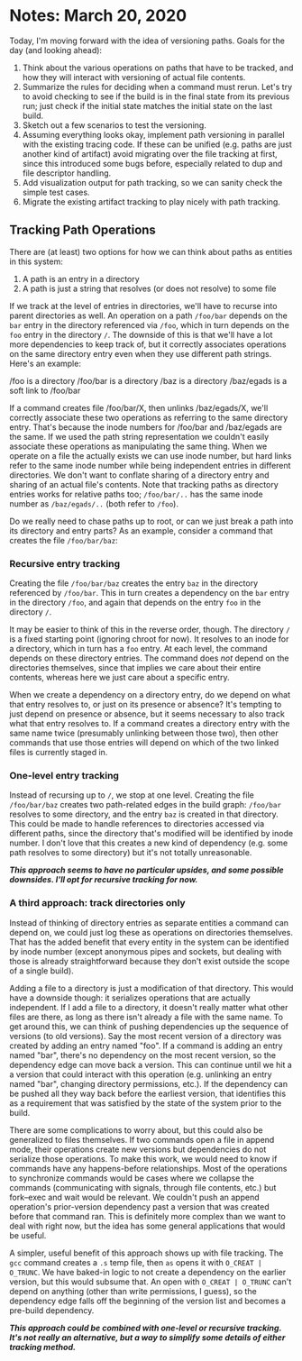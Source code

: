 # Notes: March 20, 2020
Today, I'm moving forward with the idea of versioning paths. Goals for the day (and looking ahead):

1. Think about the various operations on paths that have to be tracked, and how they will interact with versioning of actual file contents.
2. Summarize the rules for deciding when a command must rerun. Let's try to avoid checking to see if the build is in the final state from its previous run; just check if the initial state matches the initial state on the last build.
3. Sketch out a few scenarios to test the versioning.
4. Assuming everything looks okay, implement path versioning in parallel with the existing tracing code. If these can be unified (e.g. paths are just another kind of artifact) avoid migrating over the file tracking at first, since this introduced some bugs before, especially related to dup and file descriptor handling.
5. Add visualization output for path tracking, so we can sanity check the simple test cases.
6. Migrate the existing artifact tracking to play nicely with path tracking.

## Tracking Path Operations
There are (at least) two options for how we can think about paths as entities in this system:
1. A path is an entry in a directory
2. A path is just a string that resolves (or does not resolve) to some file

If we track at the level of entries in directories, we'll have to recurse into parent directories as well. An operation on a path `/foo/bar` depends on the `bar` entry in the directory referenced via `/foo`, which in turn depends on the `foo` entry in the directory `/`. The downside of this is that we'll have a lot more dependencies to keep track of, but it correctly associates operations on the same directory entry even when they use different path strings. Here's an example:

/foo is a directory
/foo/bar is a directory
/baz is a directory
/baz/egads is a soft link to /foo/bar

If a command creates file /foo/bar/X, then unlinks /baz/egads/X, we'll correctly associate these two operations as referring to the same directory entry. That's because the inode numbers for /foo/bar and /baz/egads are the same. If we used the path string representation we couldn't easily associate these operations as manipulating the same thing. When we operate on a file the actually exists we can use inode number, but hard links refer to the same inode number while being independent entries in different directories. We don't want to conflate sharing of a directory entry and sharing of an actual file's contents. Note that tracking paths as directory entries works for relative paths too; `/foo/bar/..` has the same inode number as `/baz/egads/..` (both refer to `/foo`).

Do we really need to chase paths up to root, or can we just break a path into its directory and entry parts? As an example, consider a command that creates the file `/foo/bar/baz`:

### Recursive entry tracking
Creating the file `/foo/bar/baz` creates the entry `baz` in the directory referenced by `/foo/bar`. This in turn creates a dependency on the `bar` entry in the directory `/foo`, and again that depends on the entry `foo` in the directory `/`.

It may be easier to think of this in the reverse order, though. The directory `/` is a fixed starting point (ignoring chroot for now). It resolves to an inode for a directory, which in turn has a `foo` entry. At each level, the command depends on these directory entries. The command does *not* depend on the directories themselves, since that implies we care about their entire contents, whereas here we just care about a specific entry.

When we create a dependency on a directory entry, do we depend on what that entry resolves to, or just on its presence or absence? It's tempting to just depend on presence or absence, but it seems necessary to also track what that entry resolves to. If a command creates a directory entry with the same name twice (presumably unlinking between those two), then other commands that use those entries will depend on which of the two linked files is currently staged in.

### One-level entry tracking
Instead of recursing up to `/`, we stop at one level. Creating the file `/foo/bar/baz` creates two path-related edges in the build graph: `/foo/bar` resolves to some directory, and the entry `baz` is created in that directory. This could be made to handle references to directories accessed via different paths, since the directory that's modified will be identified by inode number. I don't love that this creates a new kind of dependency (e.g. some path resolves to some directory) but it's not totally unreasonable.

***This approach seems to have no particular upsides, and some possible downsides. I'll opt for recursive tracking for now.***

### A third approach: track directories only
Instead of thinking of directory entries as separate entities a command can depend on, we could just log these as operations on directories themselves. That has the added benefit that every entity in the system can be identified by inode number (except anonymous pipes and sockets, but dealing with those is already straightforward because they don't exist outside the scope of a single build).

Adding a file to a directory is just a modification of that directory. This would have a downside though: it serializes operations that are actually independent. If I add a file to a directory, it doesn't really matter what other files are there, as long as there isn't already a file with the same name. To get around this, we can think of pushing dependencies up the sequence of versions (to old versions). Say the most recent version of a directory was created by adding an entry named "foo". If a command is adding an entry named "bar", there's no dependency on the most recent version, so the dependency edge can move back a version. This can continue until we hit a a version that could interact with this operation (e.g. unlinking an entry named "bar", changing directory permissions, etc.). If the dependency can be pushed all they way back before the earliest version, that identifies this as a requirement that was satisfied by the state of the system prior to the build.

There are some complications to worry about, but this could also be generalized to files themselves. If two commands open a file in append mode, their operations create new versions but dependencies do not serialize those operations. To make this work, we would need to know if commands have any happens-before relationships. Most of the operations to synchronize commands would be cases where we collapse the commands (communicating with signals, through file contents, etc.) but fork–exec and wait would be relevant. We couldn't push an append operation's prior-version dependency past a version that was created before that command ran. This is definitely more complex than we want to deal with right now, but the idea has some general applications that would be useful.

A simpler, useful benefit of this approach shows up with file tracking. The `gcc` command creates a `.s` temp file, then `as` opens it with `O_CREAT | O_TRUNC`. We have baked-in logic to not create a dependency on the earlier version, but this would subsume that. An open with `O_CREAT | O_TRUNC` can't depend on anything (other than write permissions, I guess), so the dependency edge falls off the beginning of the version list and becomes a pre-build dependency.

***This approach could be combined with one-level or recursive tracking. It's not really an alternative, but a way to simplify some details of either tracking method.***
